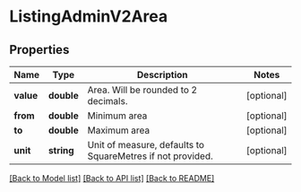 # ListingAdminV2Area

## Properties
Name | Type | Description | Notes
------------ | ------------- | ------------- | -------------
**value** | **double** | Area. Will be rounded to 2 decimals. | [optional] 
**from** | **double** | Minimum area | [optional] 
**to** | **double** | Maximum area | [optional] 
**unit** | **string** | Unit of measure, defaults to SquareMetres if not provided. | [optional] 

[[Back to Model list]](../../README.md#documentation-for-models) [[Back to API list]](../../README.md#documentation-for-api-endpoints) [[Back to README]](../../README.md)

